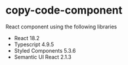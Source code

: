 # copy-code-component

React component using the following libraries

- React 18.2
- Typescript 4.9.5
- Styled Components 5.3.6
- Semantic UI React 2.1.3
